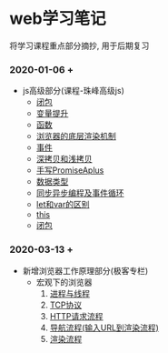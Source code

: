 # web学习笔记
将学习课程重点部分摘抄, 用于后期复习

### 2020-01-06 \+
  + js高级部分(课程-珠峰高级js)
    + [闭包](./js高级/闭包)
    + [变量提升](./js高级/变量提升)
    + [函数](./js高级/函数)
    + [浏览器的底层渲染机制](./js高级/浏览器的底层渲染机制)
    + [事件](./js高级/事件)
    + [深拷贝和浅拷贝](./js高级/深拷贝和浅拷贝)
    + [手写PromiseAplus](./js高级/手写PromiseAplus)
    + [数据类型](./js高级/数据类型)
    + [同步异步编程及事件循环](./js高级/同步异步编程及事件循环)
    + [let和var的区别](./js高级/let和var的区别)
    + [this](./js高级/this)
    + [闭包](./js高级/闭包)

  
### 2020-03-13 \+
  + 新增浏览器工作原理部分(极客专栏)
    + 宏观下的浏览器
      1. [进程与线程](./浏览器工作原理/宏观下的浏览器/1.进程与线程/进程与线程.md)
      2. [TCP协议](./浏览器工作原理/宏观下的浏览器/2.TCP协议/TCP协议.md)
      3. [HTTP请求流程](./浏览器工作原理/宏观下的浏览器/3.HTTP请求流程/HTTP请求流程.md)
      4. [导航流程(输入URL到渲染流程)](./浏览器工作原理/4.宏观下的浏览器/导航流程(输入URL到渲染流程)/导航流程(输入URL到渲染流程).md)
      5. [渲染流程](./浏览器工作原理/宏观下的浏览器/5.渲染流程/渲染流程.md)


